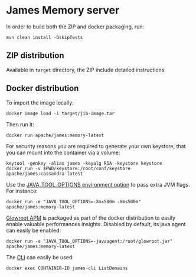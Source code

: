 # James Memory server

In order to build both the ZIP and docker packaging, run:

```
mvn clean install -DskipTests
```

## ZIP distribution

Available in `target` directory, the ZIP include detailed instructions.

## Docker distribution

To import the image locally:

```
docker image load -i target/jib-image.tar
```

Then run it:

```
docker run apache/james:memory-latest
```


For security reasons you are required to generate your own keystore, that you can mount into the container via a volume:

```
keytool -genkey -alias james -keyalg RSA -keystore keystore
docker run -v $PWD/keystore:/root/conf/keystore apache/james:cassandra-latest
```

Use the [JAVA_TOOL_OPTIONS environment option](https://github.com/GoogleContainerTools/jib/blob/master/docs/faq.md#jvm-flags) 
to pass extra JVM flags. For instance:

```
docker run -e "JAVA_TOOL_OPTIONS=-Xmx500m -Xms500m" apache/james:memory-latest
```

[Glowroot APM](https://glowroot.org/) is packaged as part of the docker distribution to easily enable valuable performances insights.
Disabled by default, its java agent can easily be enabled:

```
docker run -e "JAVA_TOOL_OPTIONS=-javaagent:/root/glowroot.jar" apache/james:memory-latest
```
The [CLI](https://james.apache.org/server/manage-cli.html) can easily be used:

```
docker exec CONTAINER-ID james-cli ListDomains
```
